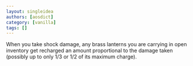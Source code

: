 ```yaml
---
layout: singleidea
authors: [aosdict]
category: [vanilla]
tags: []
---
```

When you take shock damage, any brass lanterns you are carrying in open inventory get recharged an amount proportional to the damage taken (possibly up to only 1/3 or 1/2 of its maximum charge).
